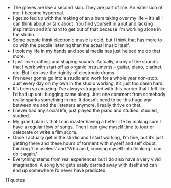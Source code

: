  - The gloves are like a second skin. They are part of me. An extension of me. I become hyperreal.
 - I get so fed up with the making of an album taking over my life – it’s all I can think about or talk about. You find yourself in a rut and lacking inspiration and it’s hard to get out of that because I’m working alone in the studio.
 - Some people think electronic music is cold, but I think that has more to do with the people listening than the actual music itself.
 - I took my life in my hands and social media has just helped me do that more.
 - I just love crafting and shaping sounds. Actually, many of the sounds that I work with start off as organic instruments – guitar, piano, clarinet, etc. But I do love the rigidity of electronic drums.
 - I’m never gonna go into a studio and work for a whole year non-stop. Just every day on my own in the studio working, it’s just too damn hard.
 - It’s been so amazing. I’ve always struggled with this barrier that I felt like I’d had up until blogging came along. Just one comment from somebody really sparks something in me. It doesn’t need to be this huge war between me and the listeners anymore. I really thrive on that.
 - I never had any social life, just played the piano and studied, studied, studied.
 - My grand plan is that I can master having a better life by making sure I have a regular flow of songs. Then I can give myself time to tour or celebrate or write a film score.
 - Once I actually get in the studio and I start working, I’m fine, but it’s just getting there and these hours of torment with myself and self doubt, thinking ‘I’m useless’ and ‘Who am I, conning myself into thinking I can do it again.’
 - Everything stems from real experiences but I do also have a very vivid imagination. A song lyric gets easily carried away with itself and can end up somewhere I’d never have predicted.

11 quotes